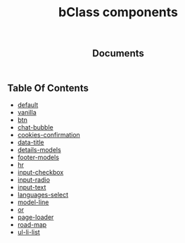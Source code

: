 <p align="center">
  
  <h1 align="center">
    bClass components
    <br/>
    <br/>
  </h3>
    
  <h2 align="center">
    Documents
    <br/>
    <br/>
  </h2>
</p>

## Table Of Contents

- [default](./default.md)
- [vanilla](./vanilla/README.md)
- [btn](./btn.md)
- [chat-bubble](./chat-bubble.md)
- [cookies-confirmation](./cookies-confirmation.md)
- [data-title](./data-title.md)
- [details-models](./details-models.md)
- [footer-models](./footer-models.md)
- [hr](./hr.md)
- [input-checkbox](./input-checkbox.md)
- [input-radio](./input-radio.md)
- [input-text](./input-text.md)
- [languages-select](./languages-select.md)
- [model-line](./model-line.md)
- [or](./or.md)
- [page-loader](./page-loader.md)
- [road-map](./road-map.md)
- [ul-li-list](./ul-li-list.md)
